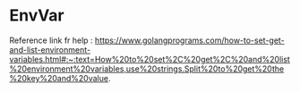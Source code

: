 # EnvVar
Reference link fr help : https://www.golangprograms.com/how-to-set-get-and-list-environment-variables.html#:~:text=How%20to%20set%2C%20get%2C%20and%20list%20environment%20variables,use%20strings.Split%20to%20get%20the%20key%20and%20value.
